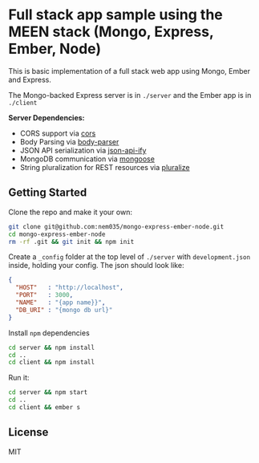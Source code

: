 Full stack app sample using the MEEN stack (Mongo, Express, Ember, Node)
==================================

This is basic implementation of a full stack web app using Mongo, Ember and Express.

The Mongo-backed Express server is in `./server` and the Ember app is in `./client`

**Server Dependencies:**

- CORS support via [cors](https://github.com/troygoode/node-cors)
- Body Parsing via [body-parser](https://github.com/expressjs/body-parser)
- JSON API serialization via [json-api-ify](https://github.com/kutlerskaggs/json-api-ify)
- MongoDB communication via [mongoose](https://github.com/Automattic/mongoose)
- String pluralization for REST resources via [pluralize](https://github.com/blakeembrey/pluralize)

Getting Started
---------------

Clone the repo and make it your own:
```sh
git clone git@github.com:nem035/mongo-express-ember-node.git
cd mongo-express-ember-node
rm -rf .git && git init && npm init
```

Create a `_config` folder at the top level of `./server` with `development.json` inside, holding your config. The json should look like:
```json
{
  "HOST"   : "http://localhost",
  "PORT"   : 3000,
  "NAME"   : "{app name}}",
  "DB_URI" : "{mongo db url}"
} 
```
Install `npm` dependencies
```sh
cd server && npm install
cd ..
cd client && npm install
```
Run it:
```sh
cd server && npm start
cd ..
cd client && ember s
```

License
-------

MIT
